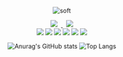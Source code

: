 <div align="center">
     
![soft](https://capsule-render.vercel.app/api?type=soft&color=auto&text=Hello%20World&fontSize=40&animation=twinkling)

<a href="https://www.notion.so/23h/ab9497cd8b63472bb07033fb1d99208a">
    <img src="https://img.shields.io/badge/Blog-red"
        style="height : auto; margin-left : 8px; margin-right : 8px;"/>
</a> <a href="https://codepen.io/23hh">
    <img src="https://img.shields.io/badge/Codepen-grey"
        style="height : auto; margin-left : 8px; margin-right : 8px;"/>
</a>
    <br/>

<img src="https://img.shields.io/badge/node.js-339933?style=for-the-badge&logo=Node.js&logoColor=white">
<img src="https://img.shields.io/badge/javascript-F7DF1E?style=for-the-badge&logo=javascript&logoColor=black">
<img src="https://img.shields.io/badge/express-000000?style=for-the-badge&logo=express&logoColor=white">
<img src="https://img.shields.io/badge/oracle-F80000?style=for-the-badge&logo=oracle&logoColor=white">
<img src="https://img.shields.io/badge/github-181717?style=for-the-badge&logo=github&logoColor=white">
<img src="https://img.shields.io/badge/amazonaws-232F3E?style=for-the-badge&logo=amazonaws&logoColor=white"> 

![Anurag's GitHub stats](https://github-readme-stats.vercel.app/api?username=23hh&show_icons=true&theme=radical)
![Top Langs](https://github-readme-stats.vercel.app/api/top-langs/?username=23hh&layout=compact&theme=dark)
</div>
<!--
**23hh/23hh** is a ✨ _special_ ✨ repository because its `README.md` (this file) appears on your GitHub profile.

Here are some ideas to get you started:

- 🔭 I’m currently working on ...
- 🌱 I’m currently learning ...
- 👯 I’m looking to collaborate on ...
- 🤔 I’m looking for help with ...
- 💬 Ask me about ...
- 📫 How to reach me: ...
- 😄 Pronouns: ...
- ⚡ Fun fact: ...
-->

</div>
